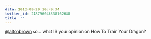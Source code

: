 ```yaml
---
date: 2012-09-20 10:49:34
twitter_id: 248796046338162688
title: ''
---
```


<!-- Tweet at https://twitter.com/statuses/248790668170903554 is either deleted or protected. -->

[@altonbrown](https://twitter.com/altonbrown) so… what IS your opinion on How To Train Your Dragon?
